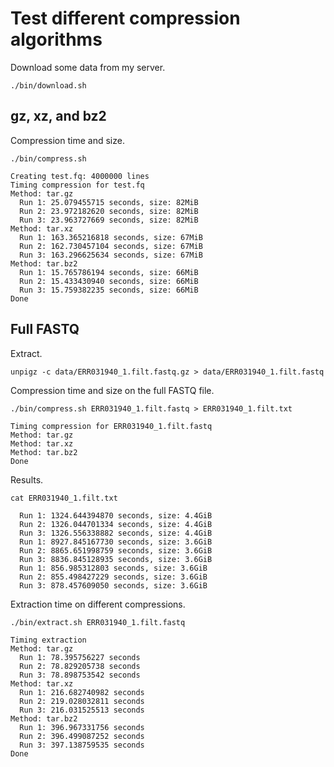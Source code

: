 # Test different compression algorithms

Download some data from my server.

```console
./bin/download.sh
```

## gz, xz, and bz2

Compression time and size.

```console
./bin/compress.sh
```
```
Creating test.fq: 4000000 lines
Timing compression for test.fq
Method: tar.gz
  Run 1: 25.079455715 seconds, size: 82MiB
  Run 2: 23.972182620 seconds, size: 82MiB
  Run 3: 23.963727669 seconds, size: 82MiB
Method: tar.xz
  Run 1: 163.365216818 seconds, size: 67MiB
  Run 2: 162.730457104 seconds, size: 67MiB
  Run 3: 163.296625634 seconds, size: 67MiB
Method: tar.bz2
  Run 1: 15.765786194 seconds, size: 66MiB
  Run 2: 15.433430940 seconds, size: 66MiB
  Run 3: 15.759382235 seconds, size: 66MiB
Done
```

## Full FASTQ

Extract.

```console
unpigz -c data/ERR031940_1.filt.fastq.gz > data/ERR031940_1.filt.fastq
```

Compression time and size on the full FASTQ file.

```console
./bin/compress.sh ERR031940_1.filt.fastq > ERR031940_1.filt.txt
```
```
Timing compression for ERR031940_1.filt.fastq
Method: tar.gz
Method: tar.xz
Method: tar.bz2
Done
```

Results.

```console
cat ERR031940_1.filt.txt
```
```
  Run 1: 1324.644394870 seconds, size: 4.4GiB
  Run 2: 1326.044701334 seconds, size: 4.4GiB
  Run 3: 1326.556338882 seconds, size: 4.4GiB
  Run 1: 8927.845167730 seconds, size: 3.6GiB
  Run 2: 8865.651998759 seconds, size: 3.6GiB
  Run 3: 8836.845128935 seconds, size: 3.6GiB
  Run 1: 856.985312803 seconds, size: 3.6GiB
  Run 2: 855.498427229 seconds, size: 3.6GiB
  Run 3: 878.457609050 seconds, size: 3.6GiB
```

Extraction time on different compressions.

```console
./bin/extract.sh ERR031940_1.filt.fastq
```
```
Timing extraction
Method: tar.gz
  Run 1: 78.395756227 seconds
  Run 2: 78.829205738 seconds
  Run 3: 78.898753542 seconds
Method: tar.xz
  Run 1: 216.682740982 seconds
  Run 2: 219.028032811 seconds
  Run 3: 216.031525513 seconds
Method: tar.bz2
  Run 1: 396.967331756 seconds
  Run 2: 396.499087252 seconds
  Run 3: 397.138759535 seconds
Done
```
